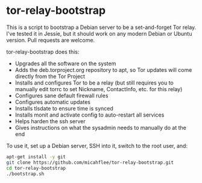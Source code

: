 tor-relay-bootstrap
===================

This is a script to bootstrap a Debian server to be a set-and-forget Tor relay. I've tested it in Jessie, but it should work on any modern Debian or Ubuntu version. Pull requests are welcome.

tor-relay-bootstrap does this:

* Upgrades all the software on the system
* Adds the deb.torproject.org repository to apt, so Tor updates will come directly from the Tor Project
* Installs and configures Tor to be a relay (but still requires you to manually edit torrc to set Nickname, ContactInfo, etc. for this relay)
* Configures sane default firewall rules
* Configures automatic updates
* Installs tlsdate to ensure time is synced
* Installs monit and activate config to auto-restart all services
* Helps harden the ssh server
* Gives instructions on what the sysadmin needs to manually do at the end

To use it, set up a Debian server, SSH into it, switch to the root user, and:

```sh
apt-get install -y git
git clone https://github.com/micahflee/tor-relay-bootstrap.git
cd tor-relay-bootstrap
./bootstrap.sh
```
